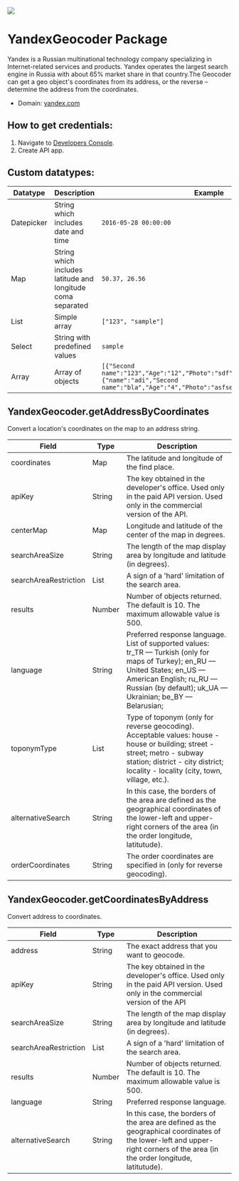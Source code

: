 [![](https://scdn.rapidapi.com/RapidAPI_banner.png)](https://rapidapi.com/package/Yandex/functions?utm_source=RapidAPIGitHub_YandexFunctions&utm_medium=button&utm_content=RapidAPI_GitHub)

# YandexGeocoder Package
Yandex is a Russian multinational technology company specializing in Internet-related services and products. Yandex operates the largest search engine in Russia with about 65% market share in that country.The Geocoder can get a geo object's coordinates from its address, or the reverse – determine the address from the coordinates.
* Domain: [yandex.com](https://yandex.com)



## How to get credentials:
1. Navigate to [Developers Console](https://developer.tech.yandex.com/keys).
2. Create API app.

## Custom datatypes:
  |Datatype|Description|Example
  |--------|-----------|----------
  |Datepicker|String which includes date and time|```2016-05-28 00:00:00```
  |Map|String which includes latitude and longitude coma separated|```50.37, 26.56```
  |List|Simple array|```["123", "sample"]```
  |Select|String with predefined values|```sample```
  |Array|Array of objects|```[{"Second name":"123","Age":"12","Photo":"sdf","Draft":"sdfsdf"},{"name":"adi","Second name":"bla","Age":"4","Photo":"asfserwe","Draft":"sdfsdf"}] ```

## YandexGeocoder.getAddressByCoordinates
Convert a location's coordinates on the map to an address string.

| Field      | Type       | Description
|------------|------------|----------
| coordinates| Map        | The latitude and longitude of the find place.
| apiKey     | String| The key obtained in the developer's office. Used only in the paid API version. Used only in the commercial version of the API.
| centerMap         | Map        | Longitude and latitude of the center of the map in degrees.
| searchAreaSize        | String     | The length of the map display area by longitude and latitude (in degrees).
| searchAreaRestriction       | List     | A sign of a 'hard' limitation of the search area.
| results    | Number     | Number of objects returned. The default is 10. The maximum allowable value is 500.
| language       | String     | Preferred response language. List of supported values: tr_TR — Turkish (only for maps of Turkey); en_RU — United States; en_US — American English; ru_RU — Russian (by default); uk_UA — Ukrainian; be_BY — Belarusian;
| toponymType       | List     | Type of toponym (only for reverse geocoding). Acceptable values: house - house or building; street - street; metro - subway station; district - city district; locality - locality (city, town, village, etc.).
| alternativeSearch   | String | In this case, the borders of the area are defined as the geographical coordinates of the lower-left and upper-right corners of the area (in the order longitude, latitutude).
| orderCoordinates   | String | The order coordinates are specified in (only for reverse geocoding).

## YandexGeocoder.getCoordinatesByAddress
Convert address to coordinates.

| Field   | Type       | Description
|---------|------------|----------
| address | String     | The exact address that you want to geocode.
| apiKey  | String| The key obtained in the developer's office. Used only in the paid API version. Used only in the commercial version of the API
| searchAreaSize     | String     | The length of the map display area by longitude and latitude (in degrees).
| searchAreaRestriction    | List     | A sign of a 'hard' limitation of the search area.
| results | Number     | Number of objects returned. The default is 10. The maximum allowable value is 500.
| language    | String     | Preferred response language.
| alternativeSearch   | String | In this case, the borders of the area are defined as the geographical coordinates of the lower-left and upper-right corners of the area (in the order longitude, latitutude).
